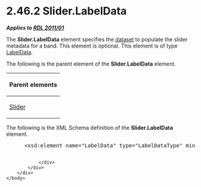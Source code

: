 <html dir="LTR" xmlns:mshelp="http://msdn.microsoft.com/mshelp" xmlns:ddue="http://ddue.schemas.microsoft.com/authoring/2003/5" xmlns:xlink="http://www.w3.org/1999/xlink" xmlns:tool="http://www.microsoft.com/tooltip">
    <head>
        <meta http-equiv="Content-Type" content="text/html; CHARSET=utf-8"></meta>
        <meta name="save" content="history"></meta>
        <title>2.46.2 Slider.LabelData</title>
        <xml>
            <mshelp:toctitle title="2.46.2 Slider.LabelData"></mshelp:toctitle>
            <mshelp:rltitle title="[MS-RDL]: Slider.LabelData"></mshelp:rltitle>
            <mshelp:keyword index="A" term="062db763-8882-4662-895c-71fe98d16b14"></mshelp:keyword>
            <mshelp:attr name="DCSext.ContentType" value="open specification"></mshelp:attr>
            <mshelp:attr name="AssetID" value="062db763-8882-4662-895c-71fe98d16b14"></mshelp:attr>
            <mshelp:attr name="TopicType" value="kbRef"></mshelp:attr>
            <mshelp:attr name="DCSext.Title" value="[MS-RDL]: Slider.LabelData" />
        </xml>
    </head>
    <body>
        <div id="header">
            <h1 class="heading">2.46.2 Slider.LabelData</h1>
        </div>
        <div id="mainSection">
            <div id="mainBody">
                <div id="allHistory" class="saveHistory"></div>
                <div id="sectionSection0" class="section" name="collapseableSection">
                    

<p><b><i>Applies to </i></b><a href="bf2bab1a-b608-4bcc-b718-1cc1baa9579c.md"><b><i>RDL 2011/01</i></b></a></p>

<p>The <b>Slider.LabelData</b> element specifies the <a href="b2482b3f-74ab-4ca8-a9e5-c07955011743.md#gt_923243dc-859b-43c8-9c19-9cc458fd5769">dataset</a> to populate the
slider metadata for a band. This element is optional. This element is of type <a href="7303c2e5-ce21-4b95-a9ee-a25edc46c34a.md">LabelData</a>.</p>

<p>The following is the parent element of the <b>Slider.LabelData</b>
element.</p>

<table>
 <thead>
  <tr>
   <th>
   <p>Parent elements</p>
   </th>
  </tr>
 </thead>
 <tr>
  <td>
  <p><a href="7c3db99f-f7fb-4af7-b0a6-0a19fedb41cb.md">Slider</a></p>
  </td>
 </tr>
</table>

<p>The following is the XML Schema definition of the <b>Slider.LabelData</b>
element.</p>

<dl>
<dd>
<div><pre> &lt;xsd:element name=&quot;LabelData&quot; type=&quot;LabelDataType&quot; minOccurs=&quot;0&quot;  maxOccurs=&quot;1&quot;/&gt;
  
</pre></div>
</dd></dl>


                </div>
            </div>
        </div>
    </body>
</html>